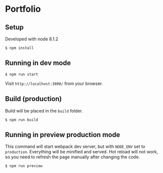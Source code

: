 # Portfolio

## Setup

Developed with node 8.1.2

```
$ npm install
```

## Running in dev mode

```
$ npm run start
```

Visit `http://localhost:3000/` from your browser.


## Build (production)

Build will be placed in the `build` folder.

```
$ npm run build
```

## Running in preview production mode

This command will start webpack dev server, but with `NODE_ENV` set to `production`.
Everything will be minified and served.
Hot reload will not work, so you need to refresh the page manually after changing the code.

```
$ npm run preview
```

